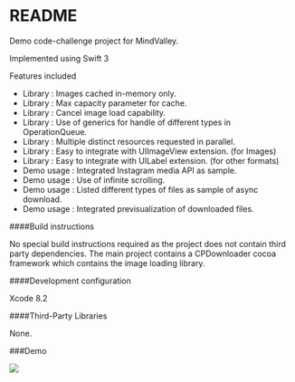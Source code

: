 # README

Demo code-challenge project for MindValley.

Implemented using Swift 3

Features included

- Library : Images cached in-memory only.
- Library : Max capacity parameter for cache.
- Library : Cancel image load capability.
- Library : Use of generics for handle of different types in OperationQueue.
- Library : Multiple distinct resources requested in parallel.
- Library : Easy to integrate with UIImageView extension. (for Images)
- Library : Easy to integrate with UILabel extension. (for other formats)
- Demo usage : Integrated Instagram media API as sample.
- Demo usage : Use of infinite scrolling.
- Demo usage : Listed different types of files as sample of async download.
- Demo usage : Integrated previsualization of downloaded files.


####Build instructions

No special build instructions required as the project does not contain third party dependencies. The main project contains a CPDownloader cocoa framework which contains the image loading library.

####Development configuration

Xcode 8.2

####Third-Party Libraries

None.

###Demo

![](http://i.imgur.com/OMfn9Bx.gif)
